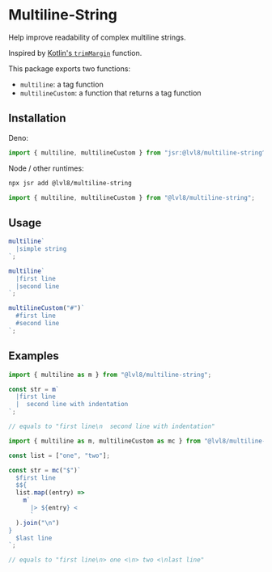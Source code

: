 # Multiline-String

Help improve readability of complex multiline strings.

Inspired by
[Kotlin's `trimMargin`](https://kotlinlang.org/api/latest/jvm/stdlib/kotlin.text/trim-margin.html)
function.

This package exports two functions:

- `multiline`: a tag function
- `multilineCustom`: a function that returns a tag function

## Installation

Deno:

```ts
import { multiline, multilineCustom } from "jsr:@lvl8/multiline-string^0.1.2";
```

Node / other runtimes:

```sh
npx jsr add @lvl8/multiline-string
```

```ts
import { multiline, multilineCustom } from "@lvl8/multiline-string";
```

## Usage

```ts
multiline`
  |simple string
`;
```

```ts
multiline`
  |first line
  |second line
`;
```

```ts
multilineCustom("#")`
  #first line
  #second line
`;
```

## Examples

```ts
import { multiline as m } from "@lvl8/multiline-string";

const str = m`
  |first line
  |  second line with indentation
`;

// equals to "first line\n  second line with indentation"
```

```ts
import { multiline as m, multilineCustom as mc } from "@lvl8/multiline-string";

const list = ["one", "two"];

const str = mc("$")`
  $first line
  $${
  list.map((entry) =>
    m`
      |> ${entry} <
      `
  ).join("\n")
}
  $last line
`;

// equals to "first line\n> one <\n> two <\nlast line"
```
